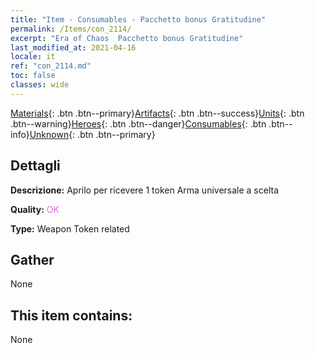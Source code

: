 ```yaml
---
title: "Item - Consumables - Pacchetto bonus Gratitudine"
permalink: /Items/con_2114/
excerpt: "Era of Chaos  Pacchetto bonus Gratitudine"
last_modified_at: 2021-04-16
locale: it
ref: "con_2114.md"
toc: false
classes: wide
---
```

 [Materials](/it/Items/){: .btn .btn--primary}[Artifacts](/it/Items/Artifacts/){: .btn .btn--success}[Units](/it/Items/Units/){: .btn .btn--warning}[Heroes](/it/Items/Heroes/){: .btn .btn--danger}[Consumables](/it/Items/Consumables/){: .btn .btn--info}[Unknown](/it/Items/Unknown/){: .btn .btn--primary}

## Dettagli
 **Descrizione:** Aprilo per ricevere 1 token Arma universale a scelta

 **Quality:** <span style="color: #DA70D6">OK</span>

 **Type:** Weapon Token related

## Gather

  None

## This item contains:

  None

